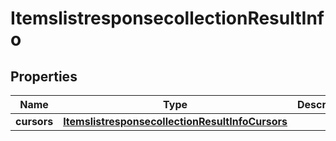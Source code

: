 # ItemslistresponsecollectionResultInfo

## Properties
Name | Type | Description | Notes
------------ | ------------- | ------------- | -------------
**cursors** | [**ItemslistresponsecollectionResultInfoCursors**](ItemslistresponsecollectionResultInfoCursors.md) |  |  [optional]
